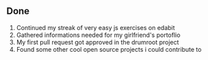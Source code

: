## Done

1. Continued my streak of very easy js exercises on edabit
2. Gathered informations needed for my girlfriend's portoflio
3. My first pull request got approved in the drumroot project
4. Found some other cool open source projects i could contribute to
